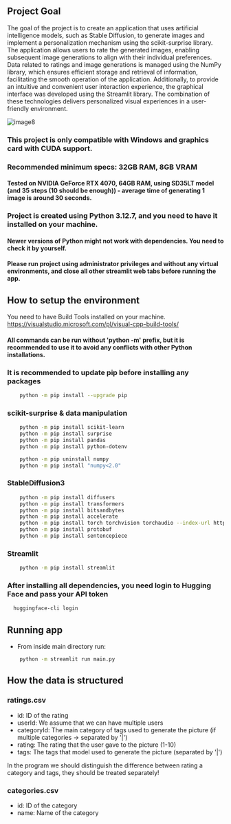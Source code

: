 ## Project Goal
The goal of the project is to create an application that uses artificial intelligence models, such as Stable Diffusion, to generate images and implement a personalization mechanism using the scikit-surprise library. The application allows users to rate the generated images, enabling subsequent image generations to align with their individual preferences. Data related to ratings and image generations is managed using the NumPy library, which ensures efficient storage and retrieval of information, facilitating the smooth operation of the application. Additionally, to provide an intuitive and convenient user interaction experience, the graphical interface was developed using the Streamlit library. The combination of these technologies delivers personalized visual experiences in a user-friendly environment.

![image8](https://github.com/user-attachments/assets/9e83d303-9a6e-4d01-b73c-239728419f74)


### This project is only compatible with Windows and graphics card with CUDA support.
### Recommended minimum specs: 32GB RAM, 8GB VRAM
#### Tested on NVIDIA GeForce RTX 4070, 64GB RAM, using SD35LT model (and 35 steps (10 should be enough)) - average time of generating 1 image is around 30 seconds.
### Project is created using Python 3.12.7, and you need to have it installed on your machine.
#### Newer versions of Python might not work with dependencies. You need to check it by yourself.
#### Please run project using administrator privileges and without any virtual environments, and close all other streamlit web tabs before running the app.

## How to setup the environment
You need to have Build Tools installed on your machine. https://visualstudio.microsoft.com/pl/visual-cpp-build-tools/

#### All commands can be run without 'python -m' prefix, but it is recommended to use it to avoid any conflicts with other Python installations.

### It is recommended to update pip before installing any packages
```bash
    python -m pip install --upgrade pip
```

### scikit-surprise & data manipulation
```bash
    python -m pip install scikit-learn
    python -m pip install surprise
    python -m pip install pandas
    python -m pip install python-dotenv

    python -m pip uninstall numpy
    python -m pip install "numpy<2.0"
```

### StableDiffusion3
```bash
    python -m pip install diffusers
    python -m pip install transformers
    python -m pip install bitsandbytes
    python -m pip install accelerate
    python -m pip install torch torchvision torchaudio --index-url https://download.pytorch.org/whl/cu124
    python -m pip install protobuf
    python -m pip install sentencepiece
 ```

### Streamlit
```bash
    python -m pip install streamlit
 ```

### After installing all dependencies, you need login to Hugging Face and pass your API token
```bash
  huggingface-cli login
```

## Running app
- From inside main directory run:
```bash
    python -m streamlit run main.py
 ```

## How the data is structured
### ratings.csv
- id: ID of the rating
- userId: We assume that we can have multiple users
- categoryId: The main category of tags used to generate the picture (if multiple categories -> separated by '|')
- rating: The rating that the user gave to the picture (1-10)
- tags: The tags that model used to generate the picture (separated by '|')

In the program we should distinguish the difference between rating a category and tags, they should be treated separately!

### categories.csv
- id: ID of the category
- name: Name of the category
